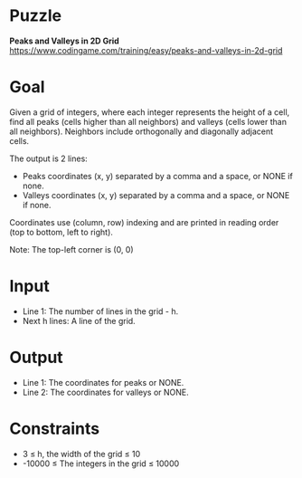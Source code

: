 # Puzzle
**Peaks and Valleys in 2D Grid** https://www.codingame.com/training/easy/peaks-and-valleys-in-2d-grid

# Goal
Given a grid of integers, where each integer represents the height of a cell, find all peaks (cells higher than all neighbors) and valleys (cells lower than all neighbors). Neighbors include orthogonally and diagonally adjacent cells.

The output is 2 lines:
- Peaks coordinates (x, y) separated by a comma and a space, or NONE if none.
- Valleys coordinates (x, y) separated by a comma and a space, or NONE if none.

Coordinates use (column, row) indexing and are printed in reading order (top to bottom, left to right).

Note: The top-left corner is (0, 0)

# Input
* Line 1: The number of lines in the grid - h.
* Next h lines: A line of the grid.

# Output
* Line 1: The coordinates for peaks or NONE.
* Line 2: The coordinates for valleys or NONE.

# Constraints
* 3 ≤ h, the width of the grid ≤ 10
* -10000 ≤ The integers in the grid ≤ 10000
